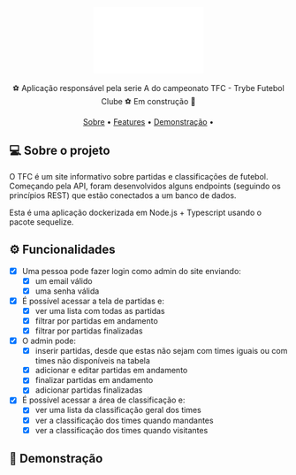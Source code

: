 <p align="center">
    <img src="negative_logo.png" height="120" width="200" alt="TFC" />
</p>

<p align="center">⚽ Aplicação responsável pela serie A do campeonato TFC - Trybe Futebol Clube ⚽ Em construção 🚧</p>

<p align="center">
 <a href="#-sobre-o-projeto">Sobre</a> •
 <a href="#%EF%B8%8F-funcionalidades">Features</a> • 
 <a href="#-demonstra%C3%A7%C3%A3o">Demonstração</a> • 
</p>

## 💻 Sobre o projeto

O TFC é um site informativo sobre partidas e classificações de futebol. Começando pela API, foram desenvolvidos alguns endpoints (seguindo os princípios REST) que estão conectados a um banco de dados.

Esta é uma aplicação dockerizada em Node.js + Typescript usando o pacote sequelize.

## ⚙️ Funcionalidades

- [x] Uma pessoa pode fazer login como admin do site enviando:
  - [x] um email válido
  - [x] uma senha válida

- [x] É possível acessar a tela de partidas e:
  - [x] ver uma lista com todas as partidas
  - [x] filtrar por partidas em andamento
  - [x] filtrar por partidas finalizadas

- [x] O admin pode:
    - [x] inserir partidas, desde que estas não sejam com times iguais ou com times não disponíveis na tabela 
    - [x] adicionar e editar partidas em andamento
    - [x] finalizar partidas em andamento 
    - [x] adicionar partidas finalizadas

- [x] É possível acessar a área de classificação e:
  - [x] ver uma lista da classificação geral dos times
  - [x] ver a classificação dos times quando mandantes
  - [x] ver a classificação dos times quando visitantes 

## 🎨 Demonstração
